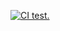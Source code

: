 [![CI test.](https://github.com/Taofiq-Bakare/basic_ci/actions/workflows/basic_actions.yml/badge.svg)](https://github.com/Taofiq-Bakare/basic_ci/actions/workflows/basic_actions.yml)